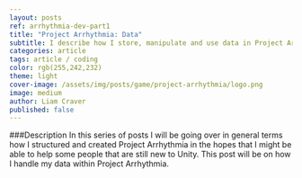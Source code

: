```yaml
---
layout: posts
ref: arrhythmia-dev-part1
title: "Project Arrhythmia: Data"
subtitle: I describe how I store, manipulate and use data in Project Arrhythmia.
categories: article
tags: article / coding
color: rgb(255,242,232)
theme: light
cover-image: /assets/img/posts/game/project-arrhythmia/logo.png
image: medium
author: Liam Craver
published: false
---
```

###Description
In this series of posts I will be going over in general terms how I structured and created Project Arrhythmia in the hopes that I might be able to help some people that are still new to Unity. This post will be on how I handle my data within Project Arrhythmia.
